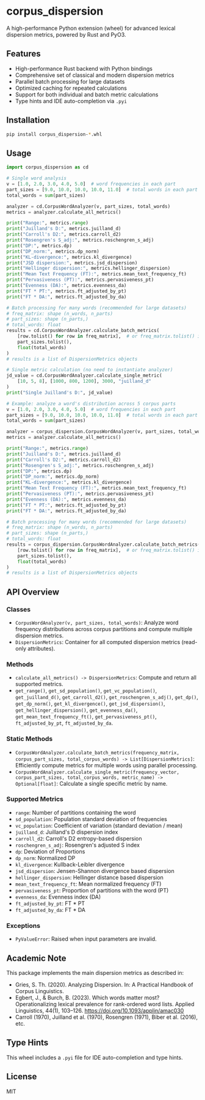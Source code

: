 # corpus_dispersion

A high-performance Python extension (wheel) for advanced lexical dispersion metrics, powered by Rust and PyO3.

## Features

- High-performance Rust backend with Python bindings
- Comprehensive set of classical and modern dispersion metrics
- Parallel batch processing for large datasets
- Optimized caching for repeated calculations
- Support for both individual and batch metric calculations
- Type hints and IDE auto-completion via `.pyi`

## Installation

```bash
pip install corpus_dispersion-*.whl
```

## Usage

```python
import corpus_dispersion as cd

# Single word analysis
v = [1.0, 2.0, 3.0, 4.0, 5.0]  # word frequencies in each part
part_sizes = [9.0, 10.0, 10.0, 10.0, 11.0]  # total words in each part
total_words = sum(part_sizes)

analyzer = cd.CorpusWordAnalyzer(v, part_sizes, total_words)
metrics = analyzer.calculate_all_metrics()

print("Range:", metrics.range)
print("Juilland's D:", metrics.juilland_d)
print("Carroll's D2:", metrics.carroll_d2)
print("Rosengren's S_adj:", metrics.roschengren_s_adj)
print("DP:", metrics.dp)
print("DP_norm:", metrics.dp_norm)
print("KL-divergence:", metrics.kl_divergence)
print("JSD dispersion:", metrics.jsd_dispersion)
print("Hellinger dispersion:", metrics.hellinger_dispersion)
print("Mean Text Frequency (FT):", metrics.mean_text_frequency_ft)
print("Pervasiveness (PT):", metrics.pervasiveness_pt)
print("Evenness (DA):", metrics.evenness_da)
print("FT * PT:", metrics.ft_adjusted_by_pt)
print("FT * DA:", metrics.ft_adjusted_by_da)

# Batch processing for many words (recommended for large datasets)
# freq_matrix: shape (n_words, n_parts)
# part_sizes: shape (n_parts,)
# total_words: float
results = cd.CorpusWordAnalyzer.calculate_batch_metrics(
    [row.tolist() for row in freq_matrix],  # or freq_matrix.tolist() if numpy
    part_sizes.tolist(),
    float(total_words)
)
# results is a list of DispersionMetrics objects

# Single metric calculation (no need to instantiate analyzer)
jd_value = cd.CorpusWordAnalyzer.calculate_single_metric(
    [10, 5, 8], [1000, 800, 1200], 3000, "juilland_d"
)
print("Single Juilland's D:", jd_value)

# Example: analyze a word's distribution across 5 corpus parts
v = [1.0, 2.0, 3.0, 4.0, 5.0]  # word frequencies in each part
part_sizes = [9.0, 10.0, 10.0, 10.0, 11.0]  # total words in each part
total_words = sum(part_sizes)

analyzer = corpus_dispersion.CorpusWordAnalyzer(v, part_sizes, total_words)
metrics = analyzer.calculate_all_metrics()

print("Range:", metrics.range)
print("Juilland's D:", metrics.juilland_d)
print("Carroll's D2:", metrics.carroll_d2)
print("Rosengren's S_adj:", metrics.roschengren_s_adj)
print("DP:", metrics.dp)
print("DP_norm:", metrics.dp_norm)
print("KL-divergence:", metrics.kl_divergence)
print("Mean Text Frequency (FT):", metrics.mean_text_frequency_ft)
print("Pervasiveness (PT):", metrics.pervasiveness_pt)
print("Evenness (DA):", metrics.evenness_da)
print("FT * PT:", metrics.ft_adjusted_by_pt)
print("FT * DA:", metrics.ft_adjusted_by_da)

# Batch processing for many words (recommended for large datasets)
# freq_matrix: shape (n_words, n_parts)
# part_sizes: shape (n_parts,)
# total_words: float
results = corpus_dispersion.CorpusWordAnalyzer.calculate_batch_metrics(
    [row.tolist() for row in freq_matrix],  # or freq_matrix.tolist() if numpy
    part_sizes.tolist(),
    float(total_words)
)
# results is a list of DispersionMetrics objects
```

## API Overview

### Classes

- `CorpusWordAnalyzer(v, part_sizes, total_words)`: Analyze word frequency distributions across corpus partitions and compute multiple dispersion metrics.
- `DispersionMetrics`: Container for all computed dispersion metrics (read-only attributes).

### Methods

- `calculate_all_metrics() -> DispersionMetrics`: Compute and return all supported metrics.
- `get_range()`, `get_sd_population()`, `get_vc_population()`, `get_juilland_d()`, `get_carroll_d2()`, `get_roschengren_s_adj()`, `get_dp()`, `get_dp_norm()`, `get_kl_divergence()`, `get_jsd_dispersion()`, `get_hellinger_dispersion()`, `get_evenness_da()`, `get_mean_text_frequency_ft()`, `get_pervasiveness_pt()`, `ft_adjusted_by_pt`, `ft_adjusted_by_da`.

### Static Methods

- `CorpusWordAnalyzer.calculate_batch_metrics(frequency_matrix, corpus_part_sizes, total_corpus_words) -> List[DispersionMetrics]`: Efficiently compute metrics for multiple words using parallel processing.
- `CorpusWordAnalyzer.calculate_single_metric(frequency_vector, corpus_part_sizes, total_corpus_words, metric_name) -> Optional[float]`: Calculate a single specific metric by name.

### Supported Metrics

- `range`: Number of partitions containing the word
- `sd_population`: Population standard deviation of frequencies
- `vc_population`: Coefficient of variation (standard deviation / mean)
- `juilland_d`: Juilland's D dispersion index
- `carroll_d2`: Carroll's D2 entropy-based dispersion
- `roschengren_s_adj`: Rosengren's adjusted S index
- `dp`: Deviation of Proportions
- `dp_norm`: Normalized DP
- `kl_divergence`: Kullback-Leibler divergence
- `jsd_dispersion`: Jensen-Shannon divergence based dispersion
- `hellinger_dispersion`: Hellinger distance based dispersion
- `mean_text_frequency_ft`: Mean normalized frequency (FT)
- `pervasiveness_pt`: Proportion of partitions with the word (PT)
- `evenness_da`: Evenness index (DA)
- `ft_adjusted_by_pt`: FT * PT
- `ft_adjusted_by_da`: FT * DA

### Exceptions

- `PyValueError`: Raised when input parameters are invalid.

## Academic Note

This package implements the main dispersion metrics as described in:

- Gries, S. Th. (2020). Analyzing Dispersion. In: A Practical Handbook of Corpus Linguistics.
- Egbert, J., & Burch, B. (2023). Which words matter most? Operationalizing lexical prevalence for rank-ordered word lists. Applied Linguistics, 44(1), 103–126. <https://doi.org/10.1093/applin/amac030>
- Carroll (1970), Juilland et al. (1970), Rosengren (1971), Biber et al. (2016), etc.

## Type Hints

This wheel includes a `.pyi` file for IDE auto-completion and type hints.

## License

MIT
